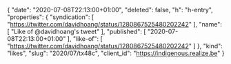{
  "date": "2020-07-08T22:13:00+01:00",
  "deleted": false,
  "h": "h-entry",
  "properties": {
    "syndication": [
      "https://twitter.com/davidhoang/status/1280867525480202242"
    ],
    "name": [
      "Like of @davidhoang's tweet"
    ],
    "published": [
      "2020-07-08T22:13:00+01:00"
    ],
    "like-of": [
      "https://twitter.com/davidhoang/status/1280867525480202242"
    ]
  },
  "kind": "likes",
  "slug": "2020/07/tx48c",
  "client_id": "https://indigenous.realize.be"
}
